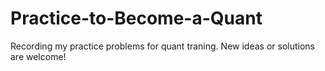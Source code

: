 # Practice-to-Become-a-Quant
Recording my practice problems for quant traning. New ideas or solutions are welcome!
